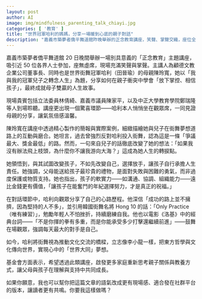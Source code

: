 ```yaml
---
layout: post
author: AI
image: img/mindfulness_parenting_talk_chiayi.jpg
categories: [ '教育' ]
title: "世界冠軍哈利的媽媽，分享一場暖到心底的親子對話"  
description: "嘉義市築夢者僑平舞道館昨晚舉辦的正念教育講座，笑聲、掌聲交織，座位全滿！主講人是世界街舞冠軍哈利的媽媽陳玲寬，以真實故事分享如何在親子衝突中學會放手與信任。現場最大驚喜是哈利本人悄悄現身，和大家聊街舞、聊人生，還用經典電影台詞鼓勵年輕人不怕挫折。那份母子間的信任與支持，讓在場每個人都感受到力量與溫度。"  "
---
```

嘉義市築夢者僑平舞道館 20 日晚間舉辦一場別具意義的「正念教育」主題講座，吸引近 50 位各界人士參加，座無虛席，現場充滿笑聲與掌聲。主講人為顧德文教企業公司董事長、同時也是世界街舞冠軍哈利（田晉瑜）的母親陳玲寬，她以「我與我的冠軍兒子之轉念人生」為題，分享如何在親子衝突中學會「放下掌控、相信孩子」，最終成就母子雙贏的人生故事。  

現場貴賓包括立法委員林倩綺、嘉義市議員陳家平，以及中正大學教育學院鄭瑞隆等人到場聆聽。講座更出現一個驚喜環節——哈利本人悄悄坐在觀眾席，一同見證母親的分享，讓氣氛倍感溫馨。  

陳玲寬在講座中透過精心製作的簡報與實際案例，細緻描繪她與兒子在街舞夢想道路上的互動與磨合。她坦言，過去曾強烈反對哈利投入街舞，認為這是一條「爭議最大、獎金最低」的路。然而，一句來自兒子的話徹底改變了她的想法：「如果我沒有辦法飛上枝頭，為什麼你不讓我游向大海？」這成為她人生的轉捩點。  

她領悟到，與其試圖改變孩子，不如先改變自己，選擇放手，讓孩子自行承擔人生責任。她強調，父母能送給孩子最珍貴的禮物，是面對失敗與困難的勇氣，而非過度保護或物質支持。她也指出，孩子的軟實力——如溝通、協調、組織能力——遠比金錢更有價值，「讓孩子在能奮鬥的年紀選擇努力，才是真正的祝福。」  

在對話環節中，哈利向觀眾分享了自己的心路歷程。他深信「成功的路上並不擁擠，因為堅持的人不多」，並引用韓國街舞名將 Hong 10 的話：「Only Practice（唯有練習）」，勉勵年輕人不怕挫折，持續磨練自我。他也以電影《洛基》中的經典台詞——「不是你揮的拳有多重，而是你能承受多少打擊還繼續前進」——鼓舞在場觀眾，強調每天最大的對手是自己。  

如今，哈利將街舞視為推動文化交流的橋樑，立志像李小龍一樣，把東方哲學與文化傳向世界，實現心中的「世界大同」夢想。  

基金會方面表示，希望透過此類講座，啟發更多家庭重新思考親子關係與教養方式，讓父母與孩子在理解與支持中共同成長。  

如果你願意，我也可以幫你把這篇文章的語氣改成更有現場感、適合發在社群平台的版本，讓讀者更有共鳴。你要我這樣做嗎？